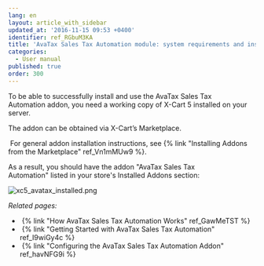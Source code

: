 ```yaml
---
lang: en
layout: article_with_sidebar
updated_at: '2016-11-15 09:53 +0400'
identifier: ref_RGbuM3KA
title: 'AvaTax Sales Tax Automation module: system requirements and installation'
categories:
  - User manual
published: true
order: 300
---
```



To be able to successfully install and use the AvaTax Sales Tax Automation addon, you need a working copy of X-Cart 5 installed on your server.

The addon can be obtained via X-Cart’s Marketplace.

 For general addon installation instructions, see {% link "Installing Addons from the Marketplace" ref_Vn1mMUw9 %}.

As a result, you should have the addon "AvaTax Sales Tax Automation" listed in your store's Installed Addons section:

![xc5_avatax_installed.png]({{site.baseurl}}/attachments/ref_RGbuM3KA/xc5_avatax_installed.png)


_Related pages:_

*   {% link "How AvaTax Sales Tax Automation Works" ref_GawMeTST %}
*   {% link "Getting Started with AvaTax Sales Tax Automation" ref_I9wiGy4c %}
*   {% link "Configuring the AvaTax Sales Tax Automation Addon" ref_havNFG9i %}
